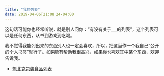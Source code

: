 ```yaml
---
title: "我的列表"
date: 2019-04-06T21:08:24-04:00
---
```


这句话可能你也经常听说，就是别人问你：“有没有关于___的列表”，这个列表可以是任何东西，从书到游戏到吃喝。

我不觉得我能列出来的东西别人也一定会喜欢，所以，把这当作一个我自己“公开的个人书签”就行了。如果能有帮助我很高兴，如果你也喜欢其中某个东西，欢迎告诉我。


* [魁北克包装食品列表](/lists/aliments-du-quebec/)
